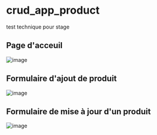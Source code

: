 # crud_app_product
 test technique pour stage
 ## Page d'acceuil
![image](https://github.com/BaldeAl/CRUD_App_For_Product/assets/79581163/ff823a7a-8419-4fc8-98c2-4cc248d02dd8)

## Formulaire d'ajout de produit
![image](https://github.com/BaldeAl/CRUD_App_For_Product/assets/79581163/dd736804-8a50-49ab-9ea7-20f9292aa210)


## Formulaire de mise à jour d'un produit
![image](https://github.com/BaldeAl/CRUD_App_For_Product/assets/79581163/1ce4b20b-eec1-43be-ade5-d7717fb82c04)

